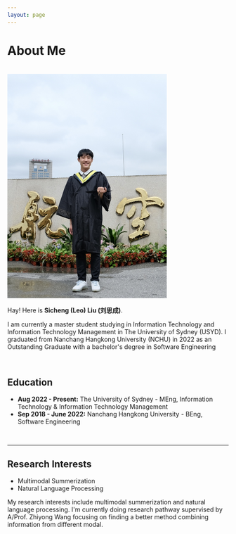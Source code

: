 ```yaml
---
layout: page
---
```


# About Me

<br>
<img src="Sicheng.jpg" class="floatpic" width="363" height="510">

Hay! Here is **Sicheng (Leo) Liu (刘思成)**.

I am currently a master student studying in Information Technology and Information Technology Management in The University of Sydney (USYD). I graduated from Nanchang Hangkong University (NCHU) in 2022 as an Outstanding Graduate with a bachelor's degree in Software Engineering

<br>

## Education

- **Aug 2022 - Present:** The University of Sydney - MEng, Information Technology & Information Technology Management
- **Sep 2018 - June 2022:** Nanchang Hangkong University - BEng, Software Engineering


<br>

---

## Research Interests

- Multimodal Summerization
- Natural Language Processing

My research interests include multimodal summerization and natural language processing. I'm currently doing research pathway supervised by A/Prof. Zhiyong Wang focusing on finding a better method combining information from different modal.

<br>

